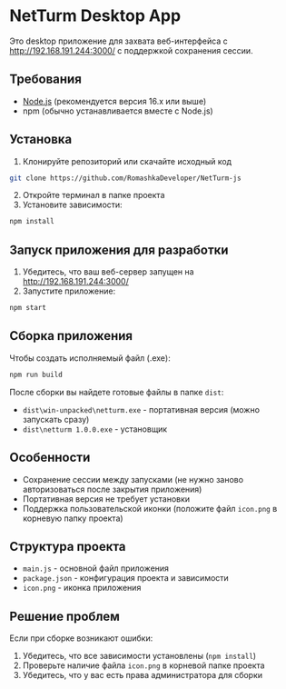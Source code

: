 # NetTurm Desktop App

Это desktop приложение для захвата веб-интерфейса с http://192.168.191.244:3000/ с поддержкой сохранения сессии.

## Требования

- [Node.js](https://nodejs.org/dist/v22.17.1/node-v22.17.1-x64.msi) (рекомендуется версия 16.x или выше)
- npm (обычно устанавливается вместе с Node.js)

## Установка

1. Клонируйте репозиторий или скачайте исходный код
```bash
git clone https://github.com/RomashkaDeveloper/NetTurm-js
```
2. Откройте терминал в папке проекта
3. Установите зависимости:
```bash
npm install
```

## Запуск приложения для разработки

1. Убедитесь, что ваш веб-сервер запущен на http://192.168.191.244:3000/
2. Запустите приложение:
```bash
npm start
```

## Сборка приложения

Чтобы создать исполняемый файл (.exe):

```bash
npm run build
```

После сборки вы найдете готовые файлы в папке `dist`:
- `dist\win-unpacked\netturm.exe` - портативная версия (можно запускать сразу)
- `dist\netturm 1.0.0.exe` - установщик

## Особенности

- Сохранение сессии между запусками (не нужно заново авторизоваться после закрытия приложения)
- Портативная версия не требует установки
- Поддержка пользовательской иконки (положите файл `icon.png` в корневую папку проекта)

## Структура проекта

- `main.js` - основной файл приложения
- `package.json` - конфигурация проекта и зависимости
- `icon.png` - иконка приложения

## Решение проблем

Если при сборке возникают ошибки:
1. Убедитесь, что все зависимости установлены (`npm install`)
2. Проверьте наличие файла `icon.png` в корневой папке проекта
3. Убедитесь, что у вас есть права администратора для сборки

